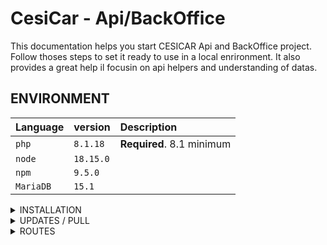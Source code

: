# CesiCar - Api/BackOffice
This documentation helps you start CESICAR Api and BackOffice project. Follow thoses steps to set it ready to use in a local enrironment.
It also provides a great help il focusin on api helpers and understanding of datas.

## ENVIRONMENT
| Language | version     | Description                |
| :-------- | :------- | :------------------------- |
| `php` | `8.1.18` | **Required**. 8.1 minimum |
| `node` | `18.15.0` |  |
| `npm` | `9.5.0` |  |
| `MariaDB` | `15.1` | |

<details>
<summary>INSTALLATION</summary>

## 1/ Clone project
```bash
  git clone repositoryName
```

## 2/ install vendors
```bash
  composer install
```
## 3/ install nodes
```bash
npm install
```

## 4/ Create .env
```bash
Create file .env.local il your root folder
Add this line with your DB parametes : 
DATABASE_URL="mysql://login:password@127.0.0.1:3306/databasename?serverVersion=yourmysqlversion"
```

## 5/ Create the Database
```bash
php bin/console doctrine:database:create
```

## 6/ Apply DB migrations :
```bash
php bin/console doctrine:s:u --force
```

## 7/ Run fixtures to furnish the databases with starting datas
```bash
php bin/console doctrine:fixtures:load
```
## 8/ Start API / BackOffice
```bash
symfony server:start
```

## Optional/ Create first admin user
in database, add first row in user :
- first_name
- last_name
- gender -> homme or femme or autre
- email -> for login
- password -> hashed with delow php command
- roles -> ["ROLE_ADMIN"]
- driver -> 0 or 1
- is_verified -> 0 or 1
- created_at and updated_at -> set now value
## Optional/Hash your first password
```bash
php bin/console security:hash-password
```
</details>

<details>
<summary>UPDATES / PULL</summary>

Each time you update the 'develop' project by :
```bash
git pull
```

Dont forget to watch changes, it may be needed to do so :
```bash
composer install && npm install
```

Also you may want to check if migrations have to be done
```bash
php bin/console doctrine:s:u --dump-sql
```
</details>


<details>
<summary>ROUTES</summary>

## Access BackOffice
127.0.0.1:8000/admin

connect with your credentials or this admin :
  login : florent.gallou@viacesi.fr
  password : password

## Access api
127.0.0.1:8000/api
-> help : https://symfonycasts.com/screencast/api-platform/json-ld

## Access api using helper
127.0.0.1:8000/_profiler
-> help : https://symfonycasts.com/screencast/api-platform/profiler

## Access api login
127.0.0.1:8000/api/login

## Access api login
127.0.0.1:8000/api/logout

### Api get all Travels
127.0.0.1:8000/api/travels
```bash

[
  {
    "id": 0,
    "toCesi": true,
    "position": [
      "string"
    ],
    "departure_date": "2023-04-27T23:00:09.018Z",
    "user": {
      "name": "string"
    }
  }
]
```
- toCesi (boulean) :
  - true = travel TO CESI
  - false = travel FROM CESI

- position (json array [number, number]) :
  - if toCesi = true -> position = position from where you start to go to CESI
  - if toCesi = false -> position = position where you go when leaving CESI

- departure_date = datetime from when travel starts
  - to know travel length, calculate time with Km between CESI and position

- user.name = first_name.' '.last_name (of driver)

</details>
